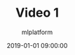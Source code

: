 ---
author: mlplatform
title: Video 1
date: 2019-01-01 09:00:00
categories:
  - Resources
  - Videos
layout: resource-post
# presentation_url: https://s3.amazonaws.com/static-linaro-org/event-resources/lpc2018/LPC2018-Embedded_Thermal_usecases_LPC_2018_Amit.pdf
youtube_video_url: https://www.youtube.com/watch?v=-_wFcgBp0Y8
---